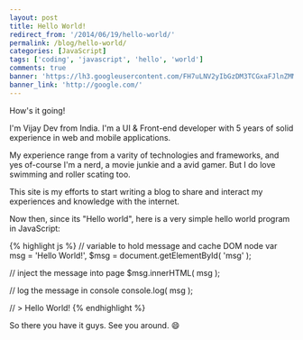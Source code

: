 ```yaml
---
layout: post
title: Hello World!
redirect_from: '/2014/06/19/hello-world/'
permalink: /blog/hello-world/
categories: [JavaScript]
tags: ['coding', 'javascript', 'hello', 'world']
comments: true
banner: 'https://lh3.googleusercontent.com/FH7uLNV2yIbGzDM3TCGxaFJlnZMMQ7_uX7SJRxP7JgDRYSQpMu6xT6Dr8OWsMcP8Gg20=w1886-h889'
banner_link: 'http://google.com/'
---
```


How's it going!

I'm Vijay Dev from India. I'm a UI & Front-end developer with 5 years of solid experience in web and mobile applications.

My experience range from a varity of technologies and frameworks, and yes of-course I'm a nerd, a movie junkie and a avid gamer. But I do love swimming and roller scating too.

This site is my efforts to start writing a blog to share and interact my experiences and knowledge with the internet.

Now then, since its "Hello world", here is a very simple hello world program in JavaScript:

<!-- more -->

{% highlight js %}
// variable to hold message and cache DOM node
var msg  = 'Hello World!',
	$msg = document.getElementById( 'msg' );

// inject the message into page
$msg.innerHTML( msg );

// log the message in console
console.log( msg );

// > Hello World!
{% endhighlight %}

So there you have it guys. See you around. :smile:
